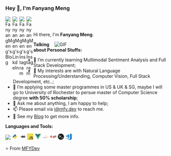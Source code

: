 ### Hey 👋, I'm Fanyang Meng

<a href="https://mfy.world/">
  <img align="left" alt="FanyangMeng's Blog" width="22px" src="https://simpleicons.org/icons/wordpress.svg" />
</a>
<a href="https://www.linkedin.com/in/fanyangmeng/">
  <img align="left" alt="FanyangMeng's LinkdeIn" width="22px" src="https://cdn.jsdelivr.net/npm/simple-icons@v3/icons/linkedin.svg" />
</a>
<a href="https://www.instagram.com/fanyangmeng9851/">
  <img align="left" alt="FanyangMeng's Instagram" width="22px" src="https://cdn.jsdelivr.net/npm/simple-icons@v3/icons/instagram.svg" />
</a>
<a href="https://www.facebook.com/FanyangMeng9851/">
  <img align="left" alt="FanyangMeng's Instagram" width="22px" src="https://cdn.jsdelivr.net/npm/simple-icons@v3/icons/facebook.svg" />
</a>

<br />
<br />

Hi there, I'm **Fanyang Meng**.

<img align="right" alt="GIF" src="https://media.giphy.com/media/MeJgB3yMMwIaHmKD4z/giphy.gif" width=350 />

**Talking about Personal Stuffs:**

- 🌱 I’m currently learning Multimodal Sentiment Analysis and Full Stack Development; 
- 🤔 My interests are with Natural Language Processing/Understanding, Computer Vision, Full Stack Development, etc..;
- 💼 I’m applying some master programmes in US & UK & SG, maybe I will go to University of Rochester to persue master of Computer Science degree **with 50% scholarship**;
- 💬 Ask me about anything, I am happy to help;
- 📫 Please email via [i@mfy.dev](mailto:i@mfy.dev) to reach me.
- 📝 See my [Blog](https://mfy.world) to get more info.


**Languages and Tools:**  

<code><img height="20" src="https://pytorch.org/assets/images/pytorch-logo.png"></code>
<code><img height="20" src="https://raw.githubusercontent.com/github/explore/80688e429a7d4ef2fca1e82350fe8e3517d3494d/topics/python/python.png"></code>
<code><img height="20" src="https://raw.githubusercontent.com/github/explore/80688e429a7d4ef2fca1e82350fe8e3517d3494d/topics/go/go.png"></code>
<code><img height="20" src="https://raw.githubusercontent.com/github/explore/80688e429a7d4ef2fca1e82350fe8e3517d3494d/topics/javascript/javascript.png"></code>
<code><img height="20" src="https://raw.githubusercontent.com/github/explore/80688e429a7d4ef2fca1e82350fe8e3517d3494d/topics/vue/vue.png"></code>
<code><img height="20" src="https://raw.githubusercontent.com/github/explore/80688e429a7d4ef2fca1e82350fe8e3517d3494d/topics/mysql/mysql.png"></code>
<code><img height="20" src="https://raw.githubusercontent.com/github/explore/80688e429a7d4ef2fca1e82350fe8e3517d3494d/topics/git/git.png"></code>
<code><img height="20" src="https://raw.githubusercontent.com/github/explore/80688e429a7d4ef2fca1e82350fe8e3517d3494d/topics/terminal/terminal.png"></code>
<code><img height="20" src="https://raw.githubusercontent.com/github/explore/80688e429a7d4ef2fca1e82350fe8e3517d3494d/topics/visual-studio-code/visual-studio-code.png"></code>

⭐️ From [MFYDev](https://github.com/MFYDev)
